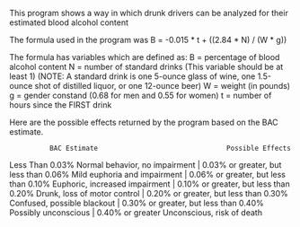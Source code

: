 This program shows a way in which drunk drivers can be analyzed for their estimated blood alcohol content 


The formula used in the program was B = -0.015 * t + ((2.84 * N) / (W * g))

The formula has variables which are defined as:
B = percentage of blood alcohol content
N = number of standard drinks (This variable should be at least 1)
    (NOTE: A standard drink is one 5-ounce glass of wine, one 1.5-ounce shot of distilled liquor, or one 12-ounce beer)
W = weight (in pounds)
g = gender constand (0.68 for men and 0.55 for women)
t = number of hours since the FIRST drink

Here are the possible effects returned by the program based on the BAC estimate. 

              BAC Estimate	                              Possible Effects
Less Than 0.03%	                                Normal behavior, no impairment | 
0.03% or greater, but less than 0.06%	            Mild euphoria and impairment | 
0.06% or greater, but less than 0.10%	          Euphoric, increased impairment | 
0.10% or greater, but less than 0.20%	            Drunk, loss of motor control | 
0.20% or greater, but less than 0.30%	             Confused, possible blackout | 
0.30% or greater, but less than 0.40%	                  Possibly unconscious | 
0.40% or greater	                                  Unconscious, risk of death

